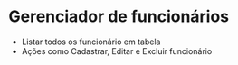 # Gerenciador de funcionários

* Listar todos os funcionário em tabela
* Ações como Cadastrar, Editar e Excluir funcionário


